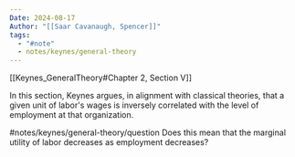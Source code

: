 ```yaml
---
Date: 2024-08-17
Author: "[[Saar Cavanaugh, Spencer]]"
tags:
  - "#note"
  - notes/keynes/general-theory
---
```

[[Keynes_GeneralTheory#Chapter 2, Section V]]

In this section, Keynes argues, in alignment with classical theories, that a given unit of labor's wages is inversely correlated with the level of employment at that organization. 

#notes/keynes/general-theory/question Does this mean that the marginal utility of labor decreases as employment decreases? 